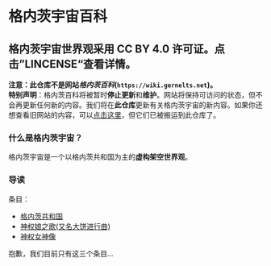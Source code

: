 # 格内茨宇宙百科
格内茨宇宙世界观采用 CC BY 4.0 许可证。点击”LINCENSE“查看详情。
---
**注意：此仓库不是网站*格内茨百科*(`https://wiki.gernelts.net`)。**  
**特别声明**：格内茨百科将被暂时**停止更新**和**维护**。网站将保持可访问的状态，但不会再更新任何新的内容。我们将在**此仓库**更新有关格内茨宇宙的新内容。如果你还想查看旧网站的内容，可以[点击这里](https://wiki.gernelts.net)，但它们已被搬运到此仓库了。
### 什么是格内茨宇宙？
格内茨宇宙是一个以格内茨共和国为主的**虚构架空世界观**。
### 导读
条目：
- [格内茨共和国](GerneltsUniverseWiki\简体中文\条目\国家\格内茨共和国.md)
- [神权娘之歌(又名大饼进行曲)](GerneltsUniverseWiki\简体中文\条目\歌曲\神权娘之歌(又名大饼进行曲).md)  
- [神权女神像](GerneltsUniverseWiki/简体中文/条目/地标/神权女神像.md)  

抱歉，我们目前只有这三个条目...